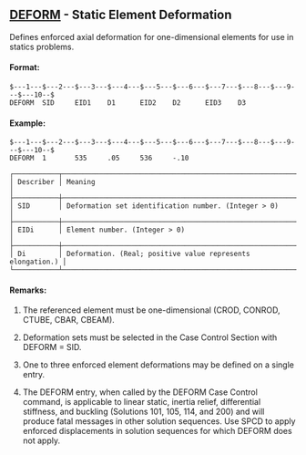 ## [DEFORM](https://help.hexagonmi.com/bundle/MSC_Nastran_2022.4/page/Nastran_Combined_Book/qrg/bulkde/TOC.DEFORM.xhtml) - Static Element Deformation

Defines enforced axial deformation for one-dimensional elements for use in statics problems.

#### Format:

```nastran
$---1---$---2---$---3---$---4---$---5---$---6---$---7---$---8---$---9---$---10--$
DEFORM  SID     EID1    D1      EID2    D2      EID3    D3                      
```
#### Example:

```nastran
$---1---$---2---$---3---$---4---$---5---$---6---$---7---$---8---$---9---$---10--$
DEFORM  1       535     .05     536     -.10                                    
```
```text
┌───────────┬────────────────────────────────────────────────────────────┐
│ Describer │ Meaning                                                    │
├───────────┼────────────────────────────────────────────────────────────┤
│ SID       │ Deformation set identification number. (Integer > 0)       │
├───────────┼────────────────────────────────────────────────────────────┤
│ EIDi      │ Element number. (Integer > 0)                              │
├───────────┼────────────────────────────────────────────────────────────┤
│ Di        │ Deformation. (Real; positive value represents elongation.) │
└───────────┴────────────────────────────────────────────────────────────┘
```
#### Remarks:

1. The referenced element must be one-dimensional (CROD, CONROD, CTUBE, CBAR, CBEAM).

2. Deformation sets must be selected in the Case Control Section with DEFORM = SID.

3. One to three enforced element deformations may be defined on a single entry.

4. The DEFORM entry, when called by the DEFORM Case Control command, is applicable to linear static, inertia relief, differential stiffness, and buckling (Solutions 101, 105, 114, and 200) and will produce fatal messages in other solution sequences. Use SPCD to apply enforced displacements in solution sequences for which DEFORM does not apply.


